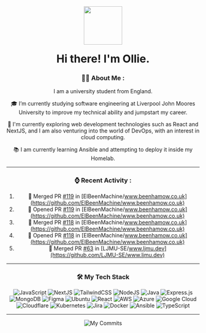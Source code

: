 <div align="center">
  <a href="https://www.beenhamow.co.uk" target="_blank">
    <img src="https://www.beenhamow.co.uk/img/logo.svg" width="100" />
  </a>
  <h1 style="margin-top: 20px">
    Hi there! I'm Ollie.
  </h1>

### 👨‍💻 About Me :

I am a university student from England.

🎓 I’m currently studying software engineering at Liverpool John Moores University to improve my technical ability and jumpstart my career.

🧭 I'm currently exploring web development technologies such as React and NextJS, and I am also venturing into the world of DevOps, with an interest in cloud computing.

📚 I am currently learning Ansible and attempting to deploy it inside my Homelab.

---

### ⌚ Recent Activity :

<!--START_SECTION:activity-->
1. 🎉 Merged PR [#119](https://github.com/ElBeenMachine/www.beenhamow.co.uk/pull/119) in [ElBeenMachine/www.beenhamow.co.uk](https://github.com/ElBeenMachine/www.beenhamow.co.uk)
2. 💪 Opened PR [#119](https://github.com/ElBeenMachine/www.beenhamow.co.uk/pull/119) in [ElBeenMachine/www.beenhamow.co.uk](https://github.com/ElBeenMachine/www.beenhamow.co.uk)
3. 🎉 Merged PR [#118](https://github.com/ElBeenMachine/www.beenhamow.co.uk/pull/118) in [ElBeenMachine/www.beenhamow.co.uk](https://github.com/ElBeenMachine/www.beenhamow.co.uk)
4. 💪 Opened PR [#118](https://github.com/ElBeenMachine/www.beenhamow.co.uk/pull/118) in [ElBeenMachine/www.beenhamow.co.uk](https://github.com/ElBeenMachine/www.beenhamow.co.uk)
5. 🎉 Merged PR [#63](https://github.com/LJMU-SE/www.ljmu.dev/pull/63) in [LJMU-SE/www.ljmu.dev](https://github.com/LJMU-SE/www.ljmu.dev)
<!--END_SECTION:activity-->

---

### 🛠️ My Tech Stack

![JavaScript](https://img.shields.io/badge/javascript-%23323330.svg?style=for-the-badge&logo=javascript&logoColor=%23F7DF1E)
![NextJS](https://img.shields.io/badge/Next.js-000000?style=for-the-badge&logo=next.js&logoColor=white)
![TailwindCSS](https://img.shields.io/badge/tailwindcss-0F172A?style=for-the-badge&&logo=tailwindcss&logoColor=white)
![NodeJS](https://img.shields.io/badge/Node.js-6DA55F?style=for-the-badge&logo=node.js&logoColor=white)
![Java](https://img.shields.io/badge/Java-ED8B00?style=for-the-badge&logo=oracle&logoColor=white)
![Express.js](https://img.shields.io/badge/Express.js-404d59?style=for-the-badge&logo=express&logoColor=white)
![MongoDB](https://img.shields.io/badge/MongoDB-4ea94b?style=for-the-badge&logo=mongodb&logoColor=white)
![Figma](https://img.shields.io/badge/Figma-BB00FF?style=for-the-badge&logo=figma&logoColor=white)
![Ubuntu](https://img.shields.io/badge/Ubuntu-E95420?style=for-the-badge&logo=ubuntu&logoColor=white)
![React](https://img.shields.io/badge/react-%2320232a.svg?style=for-the-badge&logo=react&logoColor=%2361DAFB)
![AWS](https://img.shields.io/badge/AWS-FF9900.svg?style=for-the-badge&logo=amazon&logoColor=white)
![Azure](https://img.shields.io/badge/Azure-0072C6.svg?style=for-the-badge&logo=microsoftazure&logoColor=white)
![Google Cloud](https://img.shields.io/badge/Google%20Cloud-%234285F4.svg?style=for-the-badge&logo=google-cloud&logoColor=white)
![Cloudflare](https://img.shields.io/badge/Cloudflare-F38020?style=for-the-badge&logo=Cloudflare&logoColor=white)
![Kubernetes](https://img.shields.io/badge/kubernetes-%23326ce5.svg?style=for-the-badge&logo=kubernetes&logoColor=white)
![Jira](https://img.shields.io/badge/jira-%230A0FFF.svg?style=for-the-badge&logo=jira&logoColor=white)
![Docker](https://img.shields.io/badge/docker-%230db7ed.svg?style=for-the-badge&logo=docker&logoColor=white)
![Ansible](https://img.shields.io/badge/ansible-%231A1918.svg?style=for-the-badge&logo=ansible&logoColor=white)
![TypeScript](https://img.shields.io/badge/typescript-%23007ACC.svg?style=for-the-badge&logo=typescript&logoColor=white)

---

![My Commits](https://github-profile-summary-cards.vercel.app/api/cards/profile-details?username=ElBeenMachine)

</div>
